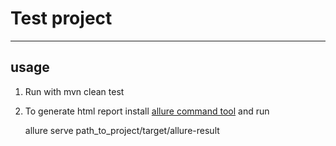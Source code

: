 # Test project

----
## usage
1. Run with mvn clean test
2. To generate html report install [allure command tool](https://github.com/etki/allure-cli) and run


    allure serve path_to_project/target/allure-result

